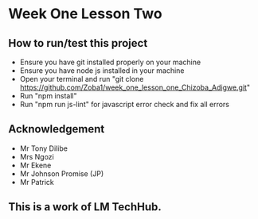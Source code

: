 # Week One Lesson Two
## How to run/test this project
- Ensure you have git installed properly on your machine
- Ensure you have node js installed in your machine
- Open your terminal and run "git clone https://github.com/Zoba1/week_one_lesson_one_Chizoba_Adigwe.git"
- Run "npm install"
- Run "npm run js-lint" for javascript error check and fix all errors
## Acknowledgement
- Mr Tony Dilibe
- Mrs Ngozi
- Mr Ekene
- Mr Johnson Promise (JP)
- Mr Patrick
## This is a work of LM TechHub.